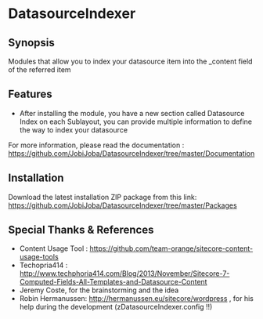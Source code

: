 DatasourceIndexer
=================

## Synopsis

Modules that allow you to index your datasource item into the _content field of the referred item

## Features

* After installing the module, you have a new section called Datasource Index on each Sublayout, you can provide multiple information to define the way to index your datasource

For more information, please read the documentation : https://github.com/JobiJoba/DatasourceIndexer/tree/master/Documentation 

## Installation

Download the latest installation ZIP package from this link:
https://github.com/JobiJoba/DatasourceIndexer/tree/master/Packages

## Special Thanks & References 

* Content Usage Tool : https://github.com/team-orange/sitecore-content-usage-tools 
* Techopria414 : http://www.techphoria414.com/Blog/2013/November/Sitecore-7-Computed-Fields-All-Templates-and-Datasource-Content 
* Jeremy Coste, for the brainstorming and the idea 
* Robin Hermanussen: http://hermanussen.eu/sitecore/wordpress , for his help during the development (zDatasourceIndexer.config !!)



